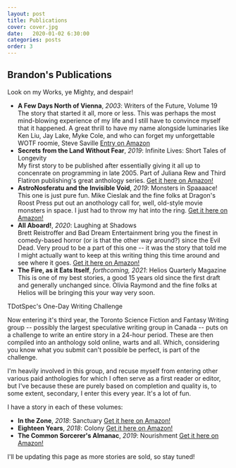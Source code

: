 ```yaml
---
layout: post
title: Publications
cover: cover.jpg
date:   2020-01-02 6:30:00
categories: posts
order: 3
---
```


## Brandon's Publications

Look on my Works, ye Mighty, and despair!

* <strong>A Few Days North of Vienna</strong>, <em>2003</em>: Writers of the Future, Volume 19<br />
	The story that started it all, more or less. This was perhaps the most mind-blowing experience of my life and I still
	have to convince myself that it happened. A great thrill to have my name alongside luminaries like Ken Liu, Jay Lake, Myke Cole, and
	who can forget my unforgettable WOTF roomie, Steve Saville [Entry on Amazon](https://www.amazon.com/Hubbard-Presents-Writers-Future-Vol/dp/1592121659)
	<br />
* <strong>Secrets from the Land Without Fear</strong>, <em>2019</em>: Infinite Lives: Short Tales of Longevity<br />
	My first story to be published after essentially giving it all up to concenrate on programming in late 2005. Part of Juliana Rew and Third Flatiron publishing's
	great anthology series. [Get it here on Amazon!](https://www.amazon.com/Infinite-Lives-Longevity-Flatiron-Anthologies-ebook/dp/B07XVN23X6/ref=cm_cr_arp_d_product_top?ie=UTF8)
	<br />
* <strong>AstroNosferatu and the Invisible Void</strong>, <em>2019</em>: Monsters in Spaaaace!<br />
	This one is just pure fun. Mike Cieslak and the fine folks at Dragon's Roost Press put out an anothology call for, well, old-style movie monsters in space.
	I just had to throw my hat into the ring. [Get it here on Amazon!](https://www.amazon.com/Monsters-Spaaaace-Michael-Cieslak/dp/0998887897/ref=sr_1_1?keywords=monsters+in+spaaaace&qid=1580514870&s=digital-text&sr=1-1-catcorr)
	<br />
* <strong>All Aboard!</strong>, <em>2020</em>: Laughing at Shadows<br />
	Brett Reistroffer and Bad Dream Entertainment bring you the finest in comedy-based horror (or is that the other way around?) since the Evil Dead.
	Very proud to be a part of this one -- it was the story that told me I might actually want to keep at this writing thing this time around and see where it goes.
	[Get it here on Amazon!](https://www.amazon.com/Laughing-at-Shadows-Brett-Reistroffer-ebook/dp/B0829GBNRW/ref=pd_rhf_se_p_img_8?_encoding=UTF8&psc=1&refRID=F2VTBN08SV5M4SZWE2R7)
	<br />
* <strong>The Fire, as it Eats Itself</strong>, <em>forthcoming, 2021</em>: Helios Quarterly Magazine<br />
	This is one of my best stories, a good 15 years old since the first draft and generally unchanged since. Olivia Raymond and the fine folks at Helios will
	be bringing this your way very soon.
	

	
TDotSpec's One-Day Writing Challenge

Now entering it's third year, the Toronto Science Fiction and Fantasy Writing group -- possibly the largest speculative writing group in Canada -- puts on a challenge
to write an entire story in a 24-hour period. These are then compiled into an anthology sold online, warts and all. Which, considering you know what
you submit can't possible be perfect, is part of the challenge.

I'm heavily involved in this group, and recuse myself from entering other various paid anthologies for which I often serve as a first reader or editor, but I've because
these are purely based on completion and quality is, to some extent, secondary, I enter this every year. It's a lot of fun.

I have a story in each of these volumes:

* <strong>In the Zone</strong>, <em>2018</em>: Sanctuary [Get it here on Amazon!](https://www.amazon.ca/dp/B07JC8T36D/ref=dp-kindle-redirect?_encoding=UTF8&btkr=1)
* <strong>Eighteen Years</strong>, <em>2018</em>: Colony [Get it here on Amazon!](https://www.amazon.ca/Colony-one-shot-anthology-speculative-One-shot-ebook/dp/B07ZBKCR2S/ref=pd_rhf_se_p_img_6?_encoding=UTF8&psc=1&refRID=T8WAW8B3CH3X6X2CNNA4)
* <strong>The Common Sorcerer's Almanac</strong>, <em>2019</em>: Nourishment [Get it here on Amazon!](https://www.amazon.ca/Nourishment-One-Shot-Anthology-Speculative-speculative-ebook/dp/B07YF1P4GW/ref=pd_rhf_dp_p_img_4?_encoding=UTF8&psc=1&refRID=1QJ9B8ZBV9N28XKA7SEX)

	
I'll be updating this page as more stories are sold, so stay tuned!